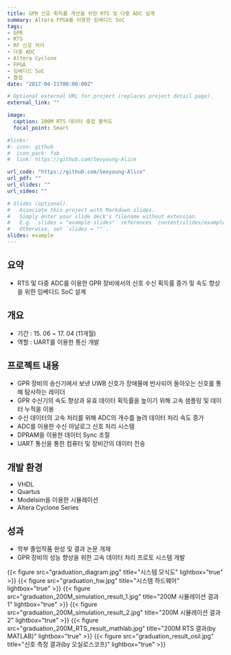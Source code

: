 ```yaml
---
title: GPR 신호 획득률 개선을 위한 RTS 및 다중 ADC 설계
summary: Altera FPGA를 이용한 임베디드 SoC
tags:
- GPR
- RTS
- RF 신호 처리
- 다중 ADC
- Altera Cyclone
- FPGA
- 임베디드 SoC
- 졸업
date: "2017-04-21T00:00:00Z"

# Optional external URL for project (replaces project detail page).
external_link: ""

image:
  caption: 200M RTS 데이터 중첩 블럭도
  focal_point: Smart

#links:
#- icon: github
#  icon_pack: fab
#  link: https://github.com/Seoyoung-Alice

url_code: "https://github.com/Seoyoung-Alice"
url_pdf: ""
url_slides: ""
url_video: ""

# Slides (optional).
#   Associate this project with Markdown slides.
#   Simply enter your slide deck's filename without extension.
#   E.g. `slides = "example-slides"` references `content/slides/example-slides.md`.
#   Otherwise, set `slides = ""`.
slides: example
---
```


##	요약
- RTS 및 다중 ADC를 이용한 GPR 장비에서의 신호 수신 획득률 증가 및 속도 향상을 위한 임베디드 SoC 설계

##	개요
- 기간 : 15. 06 ~ 17. 04 (11개월)
- 역할 : UART를 이용한 통신 개발

##	프로젝트 내용
- GPR 장비의 송신기에서 보낸 UWB 신호가 장애물에 반사되어 돌아오는 신호를 통해 탐사하는 레이더
- GPR 수신기의 속도 향상과 유효 데이터 획득률을 높이기 위해 고속 샘플링 및 데이터 누적을 이용
- 수신 데이터의 고속 처리를 위해 ADC의 개수를 늘려 데이터 처리 속도 증가
- ADC를 이용한 수신 아날로그 신호 처리 시스템
- DPRAM을 이용한 데이터 Sync 조절
- UART 통신을 통한 컴퓨터 및 장비간의 데이터 전송

##	개발 환경
- VHDL
- Quartus
- Modelsim을 이용한 시뮬레이션
- Altera Cyclone Series

##	성과
- 학부 졸업작품 완성 및 결과 논문 개재
- GPR 장비의 성능 향상을 위한 고속 데이터 처리 프로토 시스템 개발

{{< figure src="graduation_diagram.jpg" title="시스템 모식도" lightbox="true" >}}
{{< figure src="graduation_hw.jpg" title="시스템 하드웨어" lightbox="true" >}}
{{< figure src="graduation_200M_simulation_result_1.jpg" title="200M 시뮬레이션 결과 1" lightbox="true" >}}
{{< figure src="graduation_200M_simulation_result_2.jpg" title="200M 시뮬레이션 결과 2" lightbox="true" >}}
{{< figure src="graduation_200M_RTS_result_mathlab.jpg" title="200M RTS 결과(by MATLAB)" lightbox="true" >}}
{{< figure src="graduation_result_osil.jpg" title="신호 측정 결과(by 오실로스코프)" lightbox="true" >}}